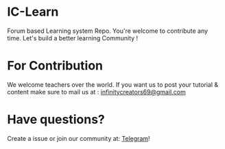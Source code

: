 # IC-Learn
Forum based Learning system Repo. You're welcome to contribute any time. Let's build a better learning Community !

# For Contribution
We welcome teachers over the world. If you want us to post your tutorial & content make sure to mail us at : infinitycreators69@gmail.com

# Have questions?
Create a issue or join our community at:  <a href='t.me/InfinityCreatorsChat'>Telegram</a>!
